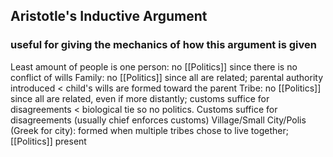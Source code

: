 ## Aristotle's Inductive Argument
### useful for giving the mechanics of how this argument is given
Least amount of people is one person: no [[Politics]] since there is no conflict of wills
Family: no [[Politics]] since all are related; parental authority introduced < child's wills are formed toward the parent 
Tribe: no [[Politics]] since all are related, even if more distantly; customs suffice for disagreements < biological tie so no politics. Customs suffice for disagreements (usually chief enforces customs)
Village/Small City/Polis (Greek for city): formed when multiple tribes chose to live together; [[Politics]] present
